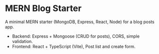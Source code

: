 # MERN Blog Starter

A minimal MERN starter (MongoDB, Express, React, Node) for a blog posts app.
- Backend: Express + Mongoose (CRUD for posts), CORS, simple validation.
- Frontend: React + TypeScript (Vite), Post list and create form.
